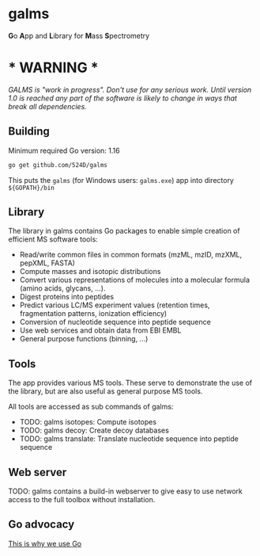 # galms

**G**o **A**pp and **L**ibrary for **M**ass **S**pectrometry

# * WARNING *
*GALMS is "work in progress".*
*Don't use for any serious work. Until version 1.0 is reached any part of the software is likely to change in ways that break all
dependencies.*

## Building

Minimum required Go version: 1.16
```bash
go get github.com/524D/galms
```
This puts the `galms` (for Windows users: `galms.exe`) app into directory `${GOPATH}/bin`

## Library

The library in galms contains Go packages to enable simple creation of efficient MS software tools:

* Read/write common files in common formats (mzML, mzID, mzXML, pepXML, FASTA)
* Compute masses and isotopic distributions
* Convert various representations of molecules into a molecular formula (amino acids, glycans, ...).
* Digest proteins into peptides
* Predict various LC/MS experiment values (retention times, fragmentation patterns, ionization efficiency)
* Conversion of nucleotide sequence into peptide sequence
* Use web services and obtain data from EBI EMBL
* General purpose functions (binning, ...)

## Tools

The app provides various MS tools. These serve to
demonstrate the use of the library, but are also useful
as general purpose MS tools.

All tools are accessed as sub commands of galms:

* TODO: galms isotopes: Compute isotopes
* TODO: galms decoy: Create decoy databases
* TODO: galms translate: Translate nucleotide sequence into peptide sequence

## Web server

TODO: galms contains a build-in webserver to give easy to use network access to the full toolbox without installation.

## Go advocacy

[This is why we use Go](whygo.md)
